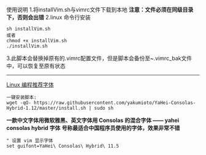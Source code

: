 使用说明
1.将installVim.sh与vimrc文件下载到本地
**注意：文件必须在同级目录下，否则会出错**
2.linux 命令行安装
```
sh installVim.sh
或者
chmod +x installVim.sh
./installVim.sh
```
3.此脚本会替换掉原有的.vimrc配置文件，但是脚本会备份至~.vimrc_bak文件中，可以恢复至原有状态

---

[Linux 编程推荐字体](https://github.com/yakumioto/YaHei-Consolas-Hybrid-1.12)
```
一键安装脚本:
wget -qO- https://raw.githubusercontent.com/yakumioto/YaHei-Consolas-Hybrid-1.12/master/install.sh | sudo sh
```
**一款中文字体用微软雅黑、英文字体用 Consolas 的混合字体 —— yahei consolas hybrid 字体**
**号称最适合中国程序员使用的字体，效果非常不错**

```
" 设置 vim 显示字体
set guifont=YaHei\ Consolas\ Hybrid\ 11.5
```
